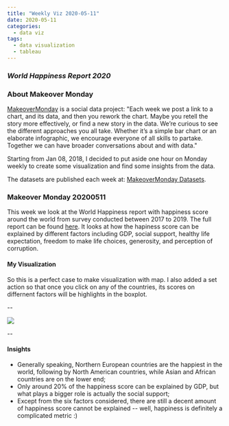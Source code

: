 ```yaml
---
title: "Weekly Viz 2020-05-11"
date: 2020-05-11
categories:
  - data viz
tags:
  - data visualization
  - tableau
---
```


### *World Happiness Report 2020*


### About Makeover Monday

[MakeoverMonday](http://www.makeovermonday.co.uk/) is a social data project:
"Each week we post a link to a chart, and its data, and then you rework the chart.
Maybe you retell the story more effectively, or find a new story in the data.
We’re curious to see the different approaches you all take. Whether it’s a simple bar chart or an elaborate infographic, we encourage everyone of all skills to partake.
Together we can have broader conversations about and with data."

Starting from Jan 08, 2018, I decided to put aside one hour on Monday weekly to create some visualization and find some insights from the data.

The datasets are published each week at: [MakeoverMonday Datasets](http://www.makeovermonday.co.uk/data/).

### Makeover Monday 20200511

This week we look at the World Happiness report with happiness score around the world from survey conducted between 2017 to 2019. The full report can be found [here](https://worldhappiness.report/). It looks at how the hapiness score can be explained by different factors including GDP, social support, healthy life expectation, freedom to make life choices, generosity, and perception of corruption.  

#### My Visualization

So this is a perfect case to make visualization with map. I also added a set action so that once you click on any of the countries, its scores on differnent factors will be highlights in the boxplot.  

--  

<div class='tableauPlaceholder' id='viz1589259204827' style='position: relative'>
<noscript><a href='#'>
  <img alt=' ' src='https:&#47;&#47;public.tableau.com&#47;static&#47;images&#47;Ma&#47;MakeOverMonday2020511WorldHappinessReport2020&#47;WorldHappinessReport&#47;1_rss.png' style='border: none' />
</a></noscript>
<object class='tableauViz'  style='display:none;'>
  <param name='host_url' value='https%3A%2F%2Fpublic.tableau.com%2F' />
  <param name='embed_code_version' value='3' /> 
  <param name='site_root' value='' />
  <param name='name' value='MakeOverMonday2020511WorldHappinessReport2020&#47;WorldHappinessReport' />
  <param name='tabs' value='no' />
  <param name='toolbar' value='yes' />
  <param name='static_image' value='https:&#47;&#47;public.tableau.com&#47;static&#47;images&#47;Ma&#47;MakeOverMonday2020511WorldHappinessReport2020&#47;WorldHappinessReport&#47;1.png' />
  <param name='animate_transition' value='yes' />
  <param name='display_static_image' value='yes' />
  <param name='display_spinner' value='yes' />
  <param name='display_overlay' value='yes' />
  <param name='display_count' value='yes' />
  <param name='filter' value='publish=yes' />
</object></div>           
<script type='text/javascript'>        
  var divElement = document.getElementById('viz1589259204827'); 
  var vizElement = divElement.getElementsByTagName('object')[0];     
  if ( divElement.offsetWidth > 800 ) { vizElement.style.width='800px';vizElement.style.height='827px';} else if ( divElement.offsetWidth > 500 ) { vizElement.style.width='800px';vizElement.style.height='827px';} else { vizElement.style.width='100%';vizElement.style.height='777px';}         
  var scriptElement = document.createElement('script');     
  scriptElement.src = 'https://public.tableau.com/javascripts/api/viz_v1.js';      
  vizElement.parentNode.insertBefore(scriptElement, vizElement);             
</script>
  
  
--  

#### Insights
* Generally speaking, Northern European countries are the happiest in the world, following by North American countries, while Asian and African countries are on the lower end;  
* Only around 20% of the happiness score can be explained by GDP, but what plays a bigger role is actually the social support;  
* Except from the six factors considered, there are still a decent amount of happiness score cannot be explained -- well, happiness is definitely a complicated metric :)  

